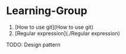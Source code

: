 # Learning-Group

1. [How to use git](How to use git)
2. [Regular expression](./Regular expression)

TODO: Design pattern